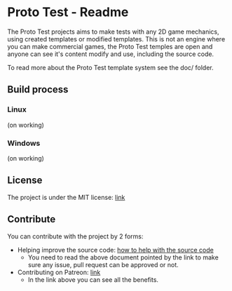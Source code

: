 # Proto Test - Readme

The Proto Test projects aims to make tests with any 2D game mechanics, using 
created templates or modified templates. This is not an engine where
you can make commercial games, the Proto Test temples are open and anyone can see it's content 
modify and use, including the source code.

To read more about the Proto Test template system see the doc/ folder. 

## Build process 

### Linux

(on working)

### Windows

(on working)


## License

The project is under the MIT license: [link](LICENSE.md)

## Contribute 

You can contribute with the project by 2 forms: 
- Helping improve the source code: [how to help with the source code](souce-contribute.md)
  - You need to read the above document pointed by the link to make sure any issue, pull request can be approved or not. 
- Contributing on Patreon: [link](https://www.patreon.com/91daywithstars)
  - In the link above you can see all the benefits. 

